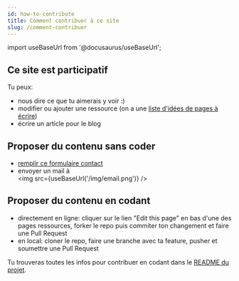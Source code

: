 ```yaml
---
id: how-to-contribute
title: Comment contribuer à ce site
slug: /comment-contribuer 
---
```


import useBaseUrl from '@docusaurus/useBaseUrl';

## Ce site est participatif
Tu peux:
  - nous dire ce que tu aimerais y voir :)
  - modifier ou ajouter une ressource (on a une [liste d'idées de pages à écrire](https://github.com/women-on-rails/ressources/blob/master/README.md#id%C3%A9es-de-pages-%C3%A0-%C3%A9crire))
  - écrire un article pour le blog

## Proposer du contenu sans coder
- [remplir ce formulaire contact](https://docs.google.com/forms/d/e/1FAIpQLSc9RNDuJ4TG6EnPB4iJ4zDfpig47JckNAesoE_SuqgLvTythA/viewform?usp=sf_link)
- envoyer un mail à<br/>
<img src={useBaseUrl('/img/email.png')} />

## Proposer du contenu en codant
- directement en ligne: cliquer  sur le lien "Edit this page" en bas d'une des pages ressources, forker le repo puis commiter ton changement et faire une Pull Request
- en local: cloner le repo, faire une branche avec ta feature, pusher et soumettre une Pull Request

Tu trouveras toutes les infos pour contribuer en codant dans le [README du projet](https://github.com/women-on-rails/ressources).
